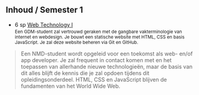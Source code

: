 Inhoud **/ Semester 1**
-----------------------

 - 6 sp [Web Technology I](http://bamaflexweb.arteveldehs.be/BMFUIDetailxOLOD.aspx?a=63942&b=5&c=1)  
   <small>Een GDM-student zal vertrouwd geraken met de gangbare vakterminologie van internet en webdesign. Je bouwt een statische website met HTML, CSS en basis JavaScript. Je zal deze website beheren via Git en GitHub.</small>


> Een NMD-student wordt opgeleid voor een toekomst als web- en/of app developer. Je zal frequent in contact komen met en het toepassen van allerhande nieuwe technologieën, maar de basis van dit alles blijft de kennis die je zal opdoen tijdens dit opleidingsonderdeel. HTML, CSS en JavaScript blijven de fundamenten van het World Wide Web.